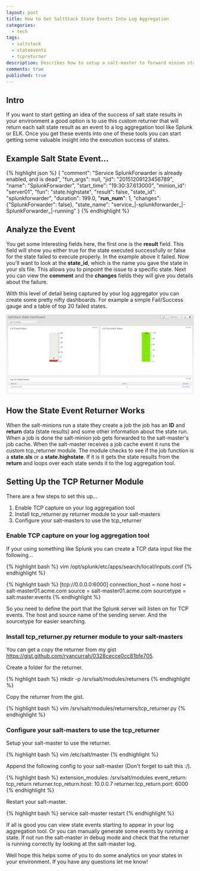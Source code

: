 ```yaml
---
layout: post
title: How to Get SaltStack State Events Into Log Aggregation
categories:
  - tech
tags:
  - saltstack
  - stateevents
  - tcpreturner
description: Describes how to setup a salt-master to forward minion state.sls and state.highstate events to a log aggreator
comments: true
published: true
---
```


## Intro

If you want to start getting an idea of the success of salt state results in your environment a good option is to use this custom returner that will return each salt state result as an event to a log aggregation tool like Splunk or ELK. Once you get these events into one of these tools you can start getting some valuable insight into the execution success of states.

## Example Salt State Event...

{% highlight json %}
{
    "comment": "Service SplunkForwarder is already enabled, and is dead",
    "fun_args": null,
    "jid": "20151209123456789",
    "name": "SplunkForwarder",
    "start_time": "19:30:37.613000",
    "minion_id": "server01",
    "fun": "state.highstate",
    "result": false,
    "state_id": "splunkforwarder",
    "duration": 199.0,
    "__run_num__": 1,
    "changes": {"SplunkForwarder": false},
    "state_name": "service_|-splunkforwarder_|-SplunkForwarder_|-running"
}
{% endhighlight %}

## Analyze the Event

You get some interesting fields here, the first one is the **result** field. This field will show you either true for the state executed successfully or false for the state failed to execute properly. In the example above it failed. Now you'll want to look at the **state_id**, which is the name you gave the state in your sls file. This allows you to pinpoint the issue to a specific state. Next you can view the **comment** and the **changes** fields they will give you details about the failure.

With this level of detail being captured by your log aggregator you can create some pretty nifty dashboards. For example a simple Fail/Success gauge and a table of top 20 failed states.

![Splunk SaltState Dashboard](/images/salt-events-splunk.png)

## How the State Event Returner Works

When the salt-minions run a state they create a job the job has an **ID** and **return** data (state results) and some other information about the state run. When a job is done the salt-minion job gets forwarded to the salt-master's job cache. When the salt-master receives a job cache event it runs the custom tcp_returner module. The module checks to see if the job function is a **state.sls** or a **state.highstate**. If it is it gets the state results from the **return** and loops over each state sends it to the log aggregation tool.

## Setting Up the TCP Returner Module

There are a few steps to set this up...

1. Enable TCP capture on your log aggregation tool
2. Install tcp_returner.py returner module to your salt-masters
3. Configure your salt-masters to use the tcp_returner

### Enable TCP capture on your log aggregation tool

If your using something like Splunk you can create a TCP data input like the following...

{% highlight bash %}
vim /opt/splunk/etc/apps/search/local/inputs.conf
{% endhighlight %}

{% highlight bash %}
[tcp://0.0.0.0:6000]
connection_host = none
host = salt-master01.acme.com
source = salt-master01.acme.com
sourcetype = salt:master:events
{% endhighlight %}

So you need to define the port that the Splunk server will listen on for TCP events. The host and source name of the sending server. And the sourcetype for easier searching.

### Install tcp_returner.py returner module to your salt-masters

You can get a copy the returner from my gist https://gist.github.com/ryancurrah/0328cecce0cc81bfe705.

Create a folder for the returner.

{% highlight bash %}
mkdir -p /srv/salt/modules/returners
{% endhighlight %}

Copy the returner from the gist.

{% highlight bash %}
vim /srv/salt/modules/returners/tcp_returner.py
{% endhighlight %}

### Configure your salt-masters to use the tcp_returner

Setup your salt-master to use the returner.

{% highlight bash %}
vim /etc/salt/master
{% endhighlight %}

Append the following config to your salt-master (Don't forget to salt this :/).

{% highlight bash %}
extension_modules: /srv/salt/modules
event_return: tcp_return
returner.tcp_return.host: 10.0.0.7
returner.tcp_return.port: 6000
{% endhighlight %}

Restart your salt-master.

{% highlight bash %}
service salt-master restart
{% endhighlight %}

If all is good you can view state events starting to appear in your log aggregation tool. Or you can manually generate some events by running a state. If not run the salt-master in debug mode and check that the returner is running correctly by looking at the salt-master log.

Well hope this helps some of you to do some analytics on your states in your environment. If you have any questions let me know!
